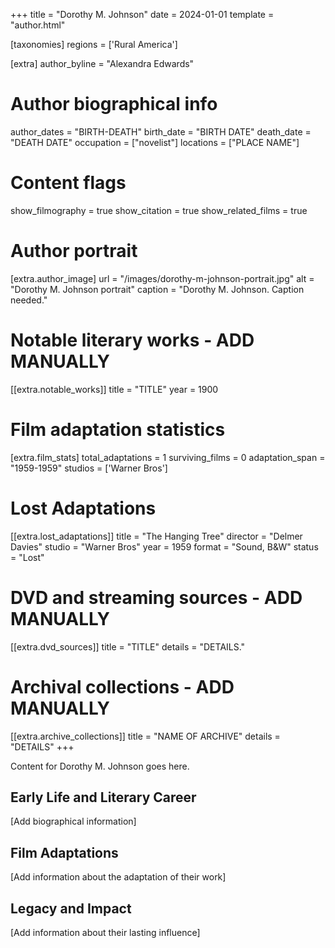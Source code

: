 +++
title = "Dorothy M. Johnson"
date = 2024-01-01
template = "author.html"

[taxonomies]
regions = ['Rural America']

[extra]
author_byline = "Alexandra Edwards"

# Author biographical info
author_dates = "BIRTH-DEATH"
birth_date = "BIRTH DATE"
death_date = "DEATH DATE"
occupation = ["novelist"]
locations = ["PLACE NAME"]

# Content flags
show_filmography = true
show_citation = true
show_related_films = true

# Author portrait
[extra.author_image]
url = "/images/dorothy-m-johnson-portrait.jpg"
alt = "Dorothy M. Johnson portrait"
caption = "Dorothy M. Johnson. Caption needed."

# Notable literary works - ADD MANUALLY
[[extra.notable_works]]
title = "TITLE"
year = 1900

# Film adaptation statistics
[extra.film_stats]
total_adaptations = 1
surviving_films = 0
adaptation_span = "1959-1959"
studios = ['Warner Bros']
# Lost Adaptations
[[extra.lost_adaptations]]
title = "The Hanging Tree"
director = "Delmer Davies"
studio = "Warner Bros"
year = 1959
format = "Sound, B&W"
status = "Lost"


# DVD and streaming sources - ADD MANUALLY
[[extra.dvd_sources]]
title = "TITLE"
details = "DETAILS."

# Archival collections - ADD MANUALLY
[[extra.archive_collections]]
title = "NAME OF ARCHIVE"
details = "DETAILS"
+++

Content for Dorothy M. Johnson goes here. 

## Early Life and Literary Career

[Add biographical information]

## Film Adaptations

[Add information about the adaptation of their work]

## Legacy and Impact

[Add information about their lasting influence]
